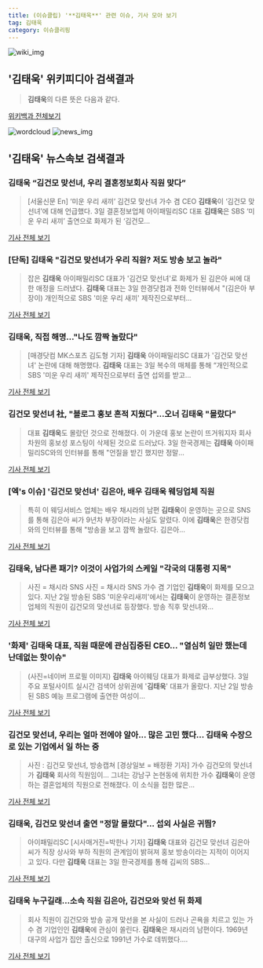 ```yaml
---
title: (이슈클립) '**김태욱**' 관련 이슈, 기사 모아 보기
tag: 김태욱
category: 이슈클리핑
---
```

![wiki_img](https://user-images.githubusercontent.com/42597476/44503234-41136a80-a6d0-11e8-9071-6fc6418eafe4.png)
## **'**김태욱**'** 위키피디아 검색결과
>**김태욱**의 다른 뜻은 다음과 같다.

<a href="https://ko.wikipedia.org/wiki/김태욱" target="_blank">위키백과 전체보기</a>

![wordcloud](https://s3.ap-northeast-2.amazonaws.com/lyrics101-wordcloud/2018-09-03-1535955835.png)
![news_img](https://user-images.githubusercontent.com/42597476/44507050-1206f400-a6e4-11e8-8d98-7ffbfebb353f.png)
## **'**김태욱**'** 뉴스속보 검색결과
### **김태욱** “김건모 맞선녀, 우리 결혼정보회사 직원 맞다”

>[서울신문 En] ‘미운 우리 새끼’ 김건모 맞선녀 가수 겸 CEO **김태욱**이 ‘김건모 맞선녀’에 대해 언급했다. 3일 결혼정보업체 아이패밀리SC 대표 **김태욱**은 SBS ‘미운 우리 새끼’ 출연으로 화제가 된 ‘김건모...

<a href="http://www.seoul.co.kr/news/newsView.php?id=20180903500052&wlog_tag3=naver" target="_blank">기사 전체 보기</a>

### [단독] **김태욱** "김건모 맞선녀가 우리 직원? 저도 방송 보고 놀라"

>잡은 **김태욱** 아이패밀리SC 대표가 '김건모 맞선녀'로 화제가 된 김은아 씨에 대한 애정을 드러냈다. **김태욱** 대표는 3일 한경닷컴과 전화 인터뷰에서 "(김은아 부장이) 개인적으로 SBS '미운 우리 새끼' 제작진으로부터...

<a href="http://news.hankyung.com/article/201809033930H" target="_blank">기사 전체 보기</a>

### **김태욱**, 직접 해명…"나도 깜짝 놀랐다"

>[매경닷컴 MK스포츠 김도형 기자] **김태욱** 아이패밀리SC 대표가 '김건모 맞선녀' 논란에 대해 해명했다. **김태욱** 대표는 3일 복수의 매체를 통해 “개인적으로 SBS '미운 우리 새끼' 제작진으로부터 출연 섭외를 받고...

<a href="http://sports.mk.co.kr/view.php?year=2018&no=554302" target="_blank">기사 전체 보기</a>

### 김건모 맞선녀 社, "블로그 홍보 흔적 지웠다"…오너 **김태욱** "몰랐다"

>대표 **김태욱**도 몰랐던 것으로 전해졌다. 이 가운데 홍보 논란이 뜨거워지자 회사 차원의 홍보성 포스팅이 삭제된 것으로 드러났다. 3일 한국경제는 **김태욱** 아이패밀리SC와의 인터뷰를 통해 "언질을 받긴 했지만 정말...

<a href="http://viewers.heraldcorp.com/news/articleView.html?idxno=19072" target="_blank">기사 전체 보기</a>

### [엑's 이슈] '김건모 맞선녀' 김은아, 배우 **김태욱** 웨딩업체 직원

>특히 이 웨딩서비스 업체는 배우 채시라의 남편 **김태욱**이 운영하는 곳으로 SNS를 통해 김은아 씨가 9년차 부장이라는 사실도 알렸다.   이에 **김태욱**은 한경닷컴와의 인터뷰를 통해 "방송을 보고 깜짝 놀랐다. 김은아...

<a href="http://www.xportsnews.com/?ac=article_view&entry_id=1014830" target="_blank">기사 전체 보기</a>

### **김태욱**, 남다른 패기? 이것이 사업가의 스케일 "각국의 대통령 지목"

>사진 = 채시라 SNS 사진 = 채시라 SNS 가수 겸 기업인 **김태욱**이 화제를 모으고 있다. 지난 2일 방송된 SBS '미운우리새끼'에서는 **김태욱**이 운영하는 결혼정보업체의 직원이 김건모의 맞선녀로 등장했다. 방송 직후 맞선녀와...

<a href="http://www.sjbnews.com/news/articleView.html?idxno=617178" target="_blank">기사 전체 보기</a>

### '화제' **김태욱** 대표, 직원 때문에 관심집중된 CEO... "열심히 일만 했는데 난데없는 핫이슈"

>(사진=네이버 프로필 이미지) **김태욱** 아이웨딩 대표가 화제로 급부상했다. 3일 주요 포털사이트 실시간 검색어 상위권에 '**김태욱**' 대표가 올랐다.  지난 2일 방송된 SBS 예능 프로그램에 출연한 여성이...

<a href="http://www.siminilbo.co.kr/news/articleView.html?idxno=578137" target="_blank">기사 전체 보기</a>

### 김건모 맞선녀, 우리는 얼마 전에야 알아... 많은 고민 했다... **김태욱** 수장으로 있는 기업에서 일 하는 중

>사진 : 김건모 맞선녀, 방송캡쳐 [경상일보 = 배정환 기자] 가수 김건모의 맞선녀가 **김태욱** 회사의 직원임이... 그녀는 강남구 논현동에 위치한 가수 **김태욱**이 운영하는 결혼업체의 직원으로 전해졌다. 이 소식을 접한 많은...

<a href="http://www.ksilbo.co.kr/news/articleView.html?idxno=657246" target="_blank">기사 전체 보기</a>

### **김태욱**, 김건모 맞선녀 출연 "정말 몰랐다"… 섭외 사실은 귀띔?

>아이패밀리SC [시사매거진=박한나 기자] **김태욱** 대표와 김건모 맞선녀 김은아 씨가 직장 상사와 부하 직원의 관계임이 밝혀져 홍보 방송이라는 지적이 이어지고 있다. 다만 **김태욱** 대표는 3일 한국경제를 통해 김씨의 SBS...

<a href="http://www.sisamagazine.co.kr/news/articleView.html?idxno=142600" target="_blank">기사 전체 보기</a>

### **김태욱** 누구길래…소속 직원 김은아, 김건모와 맞선 뒤 화제

>회사 직원이 김건모와 방송 공개 맞선을 본 사실이 드러나 곤욕을 치르고 있는 가수 겸 기업인인 **김태욱**에 관심이 쏠린다. **김태욱**은 채시라의 남편이다. 1969년 대구의 사업가 집안 출신으로 1991년 가수로 데뷔했다....

<a href="http://www.kookje.co.kr/news2011/asp/newsbody.asp?code=0500&key=20180903.99099000803" target="_blank">기사 전체 보기</a>


